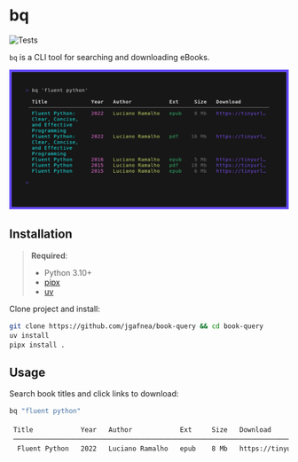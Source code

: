 # bq

![Tests](https://github.com/jgafnea/book-query/actions/workflows/python.yml/badge.svg)

`bq` is a CLI tool for searching and downloading eBooks.

![screenshot](./assets/screenshot.png)

## Installation

> **Required**:
>
> - Python 3.10+
> - [pipx](https://github.com/pypa/pipxs)
> - [uv](https://github.com/astral-sh/uv)

Clone project and install:

```sh
git clone https://github.com/jgafnea/book-query && cd book-query
uv install
pipx install .
```

## Usage

Search book titles and click links to download:

```sh
bq "fluent python"

 Title            Year   Author            Ext     Size   Download
 ─────────────────────────────────────────────────────────────────────────────────────
  Fluent Python   2022   Luciano Ramalho   epub    8 Mb   https://tinyurl.com/2crvr473
```
